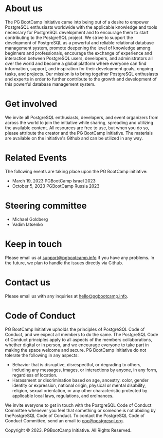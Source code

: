 # About us
The PG BootCamp Initiative came into being out of a desire to empower PostgreSQL enthusiasts worldwide with the applicable knowledge and tools necessary for  PostgreSQL development and to encourage them to start contributing to the PostgreSQL project.
We strive to support the development of PostgreSQL as a powerful and reliable relational database management system, promote deepening the level of knowledge  among beginners and professionals, encourage the exchange of experience and interaction between PostgreSQL users, developers, and administrators all over the  world and become a global platform where everyone can find information, support, and inspiration for their development goals, ongoing tasks, and projects.
Our mission is to bring together PostgreSQL enthusiasts and experts in order to further contribute to the growth and development of this powerful database 
management system.

# Get involved
We invite all PostgreSQL enthusiasts, developers, and event organizers from across the world to join the initiative while sharing, spreading and utilizing the available content.
All resources are free to use, but when you do so, please attribute the creator and the PG BootCamp initiative.
The materials are available on the initiative's Github and can be utilized in any way. 

# Related Events
The following events are taking place upon the PG BootCamp initiative:
- March 19, 2023   PGBootCamp Israel 2023
- October 5, 2023   PGBootCamp Russia 2023

# Steering committee

- Michael Goldberg
- Vadim Iatsenko

# Keep in touch
Please email us at support@pgbootcamp.info if you have any problems. In the future, we plan to handle the issues directly via Github.

# Contact us
Please email us with any inquiries at hello@pgbootcamp.info.

# Code of Conduct

PG BootCamp Initiative upholds the principles of PostgreSQL Code of Conduct, and we expect all members to do the same. The PostgreSQL Code of Conduct principles apply to all aspects of the members collaborations, whether digital or in person, and we encourage everyone to take part in making the space welcome and secure. PG BootCamp Initiative do not tolerate the following in any aspects:

- Behavior that is disruptive, disrespectful, or degrading to others, including any messages, images, or interactions by anyone, in any form, regardless of location.
- Harassment or discrimination based on age, ancestry, color, gender identity or expression, national origin, physical or mental disability, religion, sexual orientation, or any other characteristic protected by applicable local laws, regulations, and ordinances.

We invite everyone to get in touch with the PostgreSQL Code of Conduct Committee whenever you feel that something or someone is not abiding by thePostgreSQL Code of Conduct. To contact the PostgreSQL Code of Conduct Committee, send an email to coc@postgresql.org.

Copyright © 2023. PGBootCamp Initiative. All Rights Reserved.



